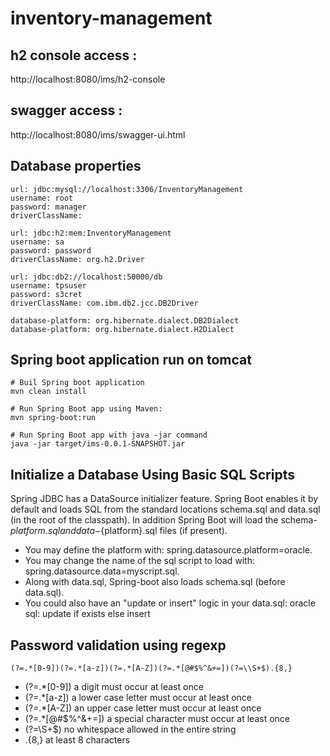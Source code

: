 # inventory-management

## h2 console access : 
http://localhost:8080/ims/h2-console

## swagger access : 
http://localhost:8080/ims/swagger-ui.html

## Database properties
    url: jdbc:mysql://localhost:3306/InventoryManagement
    username: root
    password: manager
    driverClassName:
    
    url: jdbc:h2:mem:InventoryManagement
    username: sa
    password: password
    driverClassName: org.h2.Driver

    url: jdbc:db2://localhost:50000/db
    username: tpsuser
    password: s3cret
    driverClassName: com.ibm.db2.jcc.DB2Driver
    
    database-platform: org.hibernate.dialect.DB2Dialect
    database-platform: org.hibernate.dialect.H2Dialect

## Spring boot application run on tomcat
```
# Buil Spring boot application
mvn clean install

# Run Spring Boot app using Maven:
mvn spring-boot:run

# Run Spring Boot app with java -jar command
java -jar target/ims-0.0.1-SNAPSHOT.jar
```

## Initialize a Database Using Basic SQL Scripts
Spring JDBC has a DataSource initializer feature. Spring Boot enables it by default and loads SQL from the standard locations schema.sql and data.sql (in the root of the classpath). In addition Spring Boot will load the schema-${platform}.sql and data-${platform}.sql files (if present).

- You may define the platform with: spring.datasource.platform=oracle.
- You may change the name of the sql script to load with: spring.datasource.data=myscript.sql.
- Along with data.sql, Spring-boot also loads schema.sql (before data.sql).
- You could also have an "update or insert" logic in your data.sql: oracle sql: update if exists else insert

## Password validation using regexp
    (?=.*[0-9])(?=.*[a-z])(?=.*[A-Z])(?=.*[@#$%^&+=])(?=\\S+$).{8,}
- (?=.*[0-9]) a digit must occur at least once
- (?=.*[a-z]) a lower case letter must occur at least once
- (?=.*[A-Z]) an upper case letter must occur at least once
- (?=.*[@#$%^&+=]) a special character must occur at least once
- (?=\\S+$) no whitespace allowed in the entire string
- .{8,} at least 8 characters